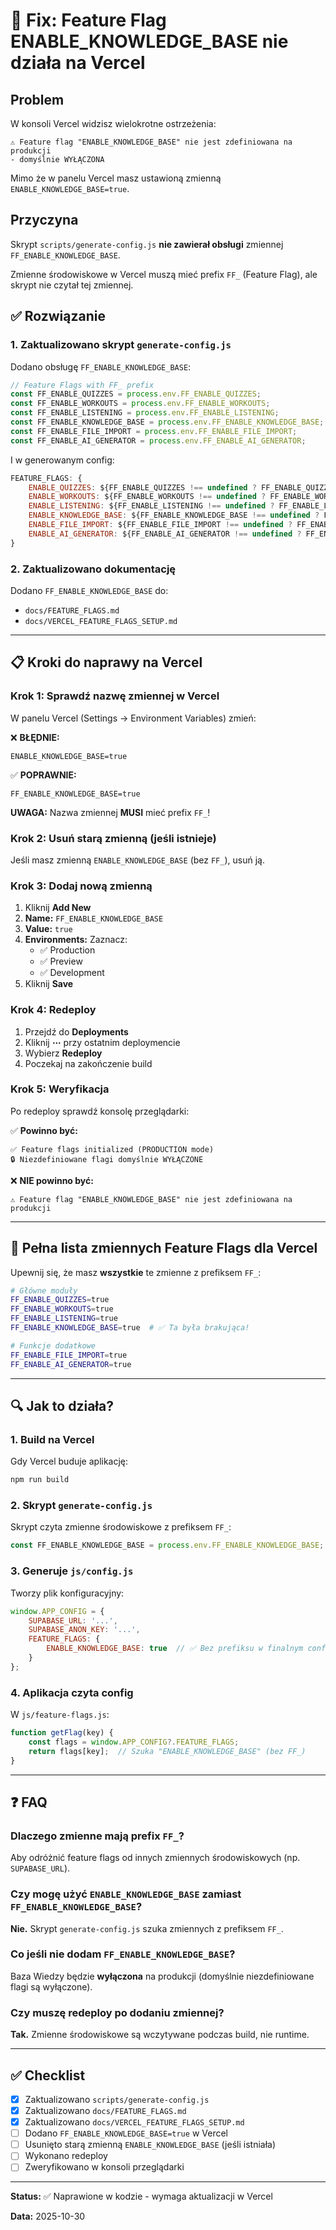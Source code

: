 # 🔧 Fix: Feature Flag ENABLE_KNOWLEDGE_BASE nie działa na Vercel

## Problem

W konsoli Vercel widzisz wielokrotne ostrzeżenia:

```
⚠️ Feature flag "ENABLE_KNOWLEDGE_BASE" nie jest zdefiniowana na produkcji 
- domyślnie WYŁĄCZONA
```

Mimo że w panelu Vercel masz ustawioną zmienną `ENABLE_KNOWLEDGE_BASE=true`.

## Przyczyna

Skrypt `scripts/generate-config.js` **nie zawierał obsługi** zmiennej `FF_ENABLE_KNOWLEDGE_BASE`.

Zmienne środowiskowe w Vercel muszą mieć prefix `FF_` (Feature Flag), ale skrypt nie czytał tej zmiennej.

## ✅ Rozwiązanie

### 1. Zaktualizowano skrypt `generate-config.js`

Dodano obsługę `FF_ENABLE_KNOWLEDGE_BASE`:

```javascript
// Feature Flags with FF_ prefix
const FF_ENABLE_QUIZZES = process.env.FF_ENABLE_QUIZZES;
const FF_ENABLE_WORKOUTS = process.env.FF_ENABLE_WORKOUTS;
const FF_ENABLE_LISTENING = process.env.FF_ENABLE_LISTENING;
const FF_ENABLE_KNOWLEDGE_BASE = process.env.FF_ENABLE_KNOWLEDGE_BASE; // ✅ DODANO
const FF_ENABLE_FILE_IMPORT = process.env.FF_ENABLE_FILE_IMPORT;
const FF_ENABLE_AI_GENERATOR = process.env.FF_ENABLE_AI_GENERATOR;
```

I w generowanym config:

```javascript
FEATURE_FLAGS: {
    ENABLE_QUIZZES: ${FF_ENABLE_QUIZZES !== undefined ? FF_ENABLE_QUIZZES : 'true'},
    ENABLE_WORKOUTS: ${FF_ENABLE_WORKOUTS !== undefined ? FF_ENABLE_WORKOUTS : 'true'},
    ENABLE_LISTENING: ${FF_ENABLE_LISTENING !== undefined ? FF_ENABLE_LISTENING : 'true'},
    ENABLE_KNOWLEDGE_BASE: ${FF_ENABLE_KNOWLEDGE_BASE !== undefined ? FF_ENABLE_KNOWLEDGE_BASE : 'true'}, // ✅ DODANO
    ENABLE_FILE_IMPORT: ${FF_ENABLE_FILE_IMPORT !== undefined ? FF_ENABLE_FILE_IMPORT : 'true'},
    ENABLE_AI_GENERATOR: ${FF_ENABLE_AI_GENERATOR !== undefined ? FF_ENABLE_AI_GENERATOR : 'true'}
}
```

### 2. Zaktualizowano dokumentację

Dodano `FF_ENABLE_KNOWLEDGE_BASE` do:
- `docs/FEATURE_FLAGS.md`
- `docs/VERCEL_FEATURE_FLAGS_SETUP.md`

---

## 📋 Kroki do naprawy na Vercel

### Krok 1: Sprawdź nazwę zmiennej w Vercel

W panelu Vercel (Settings → Environment Variables) zmień:

❌ **BŁĘDNIE:**
```
ENABLE_KNOWLEDGE_BASE=true
```

✅ **POPRAWNIE:**
```
FF_ENABLE_KNOWLEDGE_BASE=true
```

**UWAGA:** Nazwa zmiennej **MUSI** mieć prefix `FF_`!

### Krok 2: Usuń starą zmienną (jeśli istnieje)

Jeśli masz zmienną `ENABLE_KNOWLEDGE_BASE` (bez `FF_`), usuń ją.

### Krok 3: Dodaj nową zmienną

1. Kliknij **Add New**
2. **Name:** `FF_ENABLE_KNOWLEDGE_BASE`
3. **Value:** `true`
4. **Environments:** Zaznacz:
   - ✅ Production
   - ✅ Preview
   - ✅ Development
5. Kliknij **Save**

### Krok 4: Redeploy

1. Przejdź do **Deployments**
2. Kliknij **⋯** przy ostatnim deploymencie
3. Wybierz **Redeploy**
4. Poczekaj na zakończenie build

### Krok 5: Weryfikacja

Po redeploy sprawdź konsolę przeglądarki:

✅ **Powinno być:**
```
✅ Feature flags initialized (PRODUCTION mode)
🔒 Niezdefiniowane flagi domyślnie WYŁĄCZONE
```

❌ **NIE powinno być:**
```
⚠️ Feature flag "ENABLE_KNOWLEDGE_BASE" nie jest zdefiniowana na produkcji
```

---

## 🎯 Pełna lista zmiennych Feature Flags dla Vercel

Upewnij się, że masz **wszystkie** te zmienne z prefiksem `FF_`:

```bash
# Główne moduły
FF_ENABLE_QUIZZES=true
FF_ENABLE_WORKOUTS=true
FF_ENABLE_LISTENING=true
FF_ENABLE_KNOWLEDGE_BASE=true  # ✅ Ta była brakująca!

# Funkcje dodatkowe
FF_ENABLE_FILE_IMPORT=true
FF_ENABLE_AI_GENERATOR=true
```

---

## 🔍 Jak to działa?

### 1. Build na Vercel

Gdy Vercel buduje aplikację:

```bash
npm run build
```

### 2. Skrypt `generate-config.js`

Skrypt czyta zmienne środowiskowe z prefiksem `FF_`:

```javascript
const FF_ENABLE_KNOWLEDGE_BASE = process.env.FF_ENABLE_KNOWLEDGE_BASE;
```

### 3. Generuje `js/config.js`

Tworzy plik konfiguracyjny:

```javascript
window.APP_CONFIG = {
    SUPABASE_URL: '...',
    SUPABASE_ANON_KEY: '...',
    FEATURE_FLAGS: {
        ENABLE_KNOWLEDGE_BASE: true  // ✅ Bez prefiksu w finalnym config
    }
};
```

### 4. Aplikacja czyta config

W `js/feature-flags.js`:

```javascript
function getFlag(key) {
    const flags = window.APP_CONFIG?.FEATURE_FLAGS;
    return flags[key];  // Szuka "ENABLE_KNOWLEDGE_BASE" (bez FF_)
}
```

---

## ❓ FAQ

### Dlaczego zmienne mają prefix `FF_`?

Aby odróżnić feature flags od innych zmiennych środowiskowych (np. `SUPABASE_URL`).

### Czy mogę użyć `ENABLE_KNOWLEDGE_BASE` zamiast `FF_ENABLE_KNOWLEDGE_BASE`?

**Nie.** Skrypt `generate-config.js` szuka zmiennych z prefiksem `FF_`.

### Co jeśli nie dodam `FF_ENABLE_KNOWLEDGE_BASE`?

Baza Wiedzy będzie **wyłączona** na produkcji (domyślnie niezdefiniowane flagi są wyłączone).

### Czy muszę redeploy po dodaniu zmiennej?

**Tak.** Zmienne środowiskowe są wczytywane podczas build, nie runtime.

---

## ✅ Checklist

- [x] Zaktualizowano `scripts/generate-config.js`
- [x] Zaktualizowano `docs/FEATURE_FLAGS.md`
- [x] Zaktualizowano `docs/VERCEL_FEATURE_FLAGS_SETUP.md`
- [ ] Dodano `FF_ENABLE_KNOWLEDGE_BASE=true` w Vercel
- [ ] Usunięto starą zmienną `ENABLE_KNOWLEDGE_BASE` (jeśli istniała)
- [ ] Wykonano redeploy
- [ ] Zweryfikowano w konsoli przeglądarki

---

**Status:** ✅ Naprawione w kodzie - wymaga aktualizacji w Vercel

**Data:** 2025-10-30

